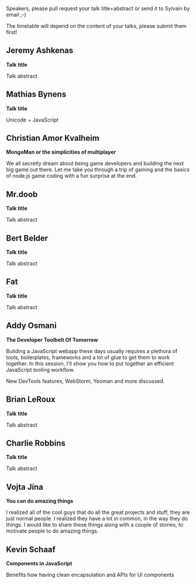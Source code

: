 Speakers, please pull request your talk title+abstract or send it to Sylvain by email ;-)

The timetable will depend on the content of your talks, please submit them first!


## Jeremy Ashkenas

**Talk title**

Talk abstract


## Mathias Bynens

**Talk title**

Unicode + JavaScript


## Christian Amor Kvalheim

**MongoMan or the simplicities of multiplayer**

We all secretly dream about being game developers and building the next big game out there. Let me take you through a trip of gaming and the basics of node.js game coding with a fun surprise at the end.

## Mr.doob

**Talk title**

Talk abstract


## Bert Belder

**Talk title**

Talk abstract


## Fat

**Talk title**

Talk abstract


## Addy Osmani

**The Developer Toolbelt Of Tomorrow**

Building a JavaScript webapp these days usually requires a plethora of tools, boilerplates, 
frameworks and a lot of glue to get them to work together. In this session, I'll show you how 
to put together an efficient JavaScript tooling workflow.

New DevTools features, WebStorm, Yeoman and more discussed.

## Brian LeRoux

**Talk title**

Talk abstract


## Charlie Robbins

**Talk title**

Talk abstract


## Vojta Jína

**You can do amazing things**

I realized all of the cool guys that do all the great projects and stuff, they are just normal people. I realized they have a lot in common, in the way they do things. I would like to share these things along with a couple of stories, to motivate people to do amazing things.


## Kevin Schaaf

**Components in JavaScript**

Benefits how having clean encapsulation and APIs for UI components
